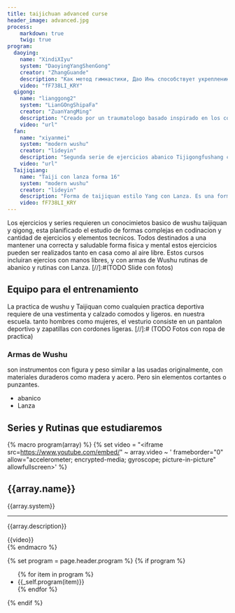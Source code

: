 ```yaml
---
title: taijichuan advanced curse
header_image: advanced.jpg
process:
    markdown: true
    twig: true
program:
  daoying:
    name: "XindiXIyu"
    system: "DaoyingYangShenGong"
    creator: "ZhangGuande"
    description: "Как метод гимнастики, Дао Инь способствует укреплению физического и энергетического тела, делает его молодым, сильным, гибким и чувствительным при сохранении внутренней концентрации."
    video: "fF738LI_KRY"
  qigong:
    name: "lianggong2"
    system: "LianGOngShipaFa"
    creator: "ZuanYangMing"
    description: "Creado por un traumatologo basado inspirado en los conocimientos del mapa de maguandi una seria de ejercicios que se adecua para realizar en lugares de poco espacio en cortos espacios de tiempo"
    video: "url"
  fan:
    name: "xiyanmei"
    system: "modern wushu"
    creator: "lideyin"
    description: "Segunda serie de ejercicios abanico Tijigongfushang creados por este maestro, consituido con movimientos de muchos tradicionales estilos de wushu"
    video: "url"
  Taijiqiang:
    name: "Taiji con lanza forma 16"
    system: "modern wushu"
    creator: "lideyin"
    description: "Forma de taijiquan estilo Yang con Lanza. Es una forma de nivel elemtal con elegantes y bellos movimientos."
    video: fF738LI_KRY
---
```

 Los ejercicios y series requieren un conocimietos basico de wushu taijiquan y qigong, esta planificado el estudio de formas complejas en codinacion y cantidad de ejercicios y elementos tecnicos. Todos destinados a una mantener una correcta y saludable forma fisica y mental estos ejercicios pueden ser realizados tanto en casa como al aire libre. Estos cursos incluiran ejercios con manos libres, y con armas de Wushu rutinas de abanico y rutinas con Lanza.
 [//]:#(TODO Slide con fotos)
## Equipo para el entrenamiento
  La practica de wushu y Taijiquan como cualquien practica deportiva requiere de una vestimenta y calzado comodos y ligeros. en nuestra escuela. tanto hombres como mujeres, el vesturio consiste en un pantalon deportivo y zapatillas con cordones ligeras.
  [//]:# (TODO Fotos con ropa de practica)
### Armas de Wushu
   son instrumentos con figura y peso  similar a las usadas originalmente, con materiales duraderos como madera y acero. Pero sin elementos cortantes o punzantes.
  * abanico
  * Lanza

## Series y Rutinas que estudiaremos
{% macro program(array) %}
  {% set video = "<iframe src=https://www.youtube.com/embed/" ~ array.video ~ ' frameborder="0" allow="accelerometer; encrypted-media; gyroscope; picture-in-picture" allowfullscreen></iframe>' %}
  <div class="program-item">
    <div class="description">
      <h2>{{array.name}}</h2>
      <p>{{array.system}}</p>
      <hr>
      <p>{{array.description}}</p>
    </div>
    <div class="video">
    {{video}}
    </div>
  <div>
{% endmacro %}

{% set program = page.header.program %}
{% if program %}
<div class="program">
  <ul class="styledList">
    {% for item in program %}
      <li>{{_self.program(item)}}
    </li>
    {% endfor %}
  </ul>
</div>
{% endif %}
